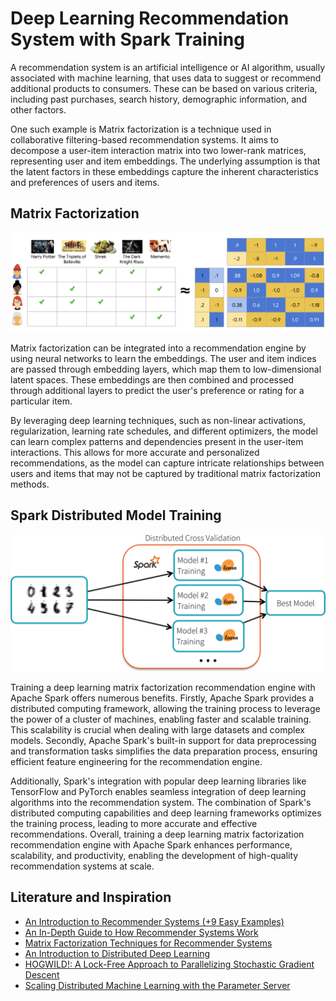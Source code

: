 # Deep Learning Recommendation System with Spark Training
A recommendation system is an artificial intelligence or AI algorithm, usually associated with
machine learning, that uses data to suggest or recommend additional products to consumers.
These can be based on various criteria, including past purchases, search history, demographic
information, and other factors.

One such example is Matrix factorization is a technique used in collaborative filtering-based recommendation systems.
It aims to decompose a user-item interaction matrix into two lower-rank matrices, representing
user and item embeddings. The underlying assumption is that the latent factors in these embeddings
capture the inherent characteristics and preferences of users and items.


## Matrix Factorization
![My Image](img/MF.png)

 Matrix factorization can be integrated into a recommendation engine by using neural networks to learn the embeddings.
 The user and item indices are passed through embedding layers, which map them to low-dimensional latent spaces.
 These embeddings are then combined and processed through additional layers to predict the user's preference or
 rating for a particular item.

By leveraging deep learning techniques, such as non-linear activations, regularization, learning rate schedules,
and different optimizers, the model can learn complex patterns and dependencies present in the user-item interactions.
This allows for more accurate and personalized recommendations, as the model can capture intricate relationships
between users and items that may not be captured by traditional matrix factorization methods.




## Spark Distributed Model Training
![My Image](img/spark.png)


Training a deep learning matrix factorization recommendation engine with Apache Spark offers numerous
benefits. Firstly, Apache Spark provides a distributed computing framework, allowing the training
process to leverage the power of a cluster of machines, enabling faster and scalable training. This
scalability is crucial when dealing with large datasets and complex models. Secondly, Apache Spark's
built-in support for data preprocessing and transformation tasks simplifies the data preparation process,
ensuring efficient feature engineering for the recommendation engine.

Additionally, Spark's integration with popular deep learning libraries like TensorFlow and PyTorch
enables seamless integration of deep learning algorithms into the recommendation system. The combination
of Spark's distributed computing capabilities and deep learning frameworks optimizes the training process,
leading to more accurate and effective recommendations.  Overall, training a deep learning matrix
factorization recommendation engine with Apache Spark enhances performance, scalability, and productivity,
enabling the development of high-quality recommendation systems at scale.

## Literature and Inspiration

* [An Introduction to Recommender Systems (+9 Easy Examples)](https://www.iteratorshq.com/blog/an-introduction-recommender-systems-9-easy-examples/)
* [An In-Depth Guide to How Recommender Systems Work](https://builtin.com/data-science/recommender-systems)
* [Matrix Factorization Techniques for Recommender Systems](https://www.asc.ohio-state.edu/statistics/dmsl//Koren_2009.pdf)
* [An Introduction to Distributed Deep Learning](http://seba1511.net/dist_blog/)
* [HOGWILD!: A Lock-Free Approach to Parallelizing Stochastic Gradient Descent](https://arxiv.org/pdf/1106.5730.pdf)
* [Scaling Distributed Machine Learning with the Parameter Server](https://www.cs.cmu.edu/~muli/file/parameter_server_osdi14.pdf)
